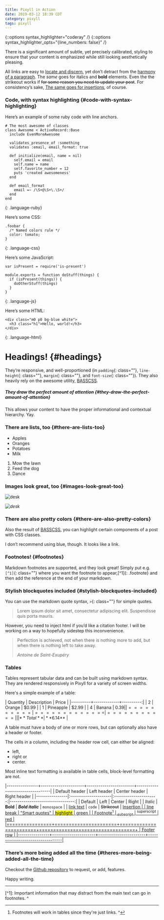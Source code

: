 ```yaml
---
title: Pixyll in Action
date: 2019-03-12 18:39 CDT
category: pixyll
tags: pixyll
---
```

{::options syntax_highlighter="coderay" /}
{::options syntax_highlighter_opts="{line_numbers: false\}" /}

<!--
:syntax_highlighter: :coderay
:syntax_highlighter_opts:
  block:
    css: class
  default_lang: ruby
  wrap: span
line_numbers: null
-->

There is a significant amount of subtle, yet precisely calibrated,
styling to ensure that your content is emphasized while still looking
aesthetically pleasing.

All links are easy to [locate and discern](#), yet don’t detract from
the [harmony of a paragraph](#). The *same* goes for italics and
**bold** elements. Even the the strikeout works if <del>for some reason
you need to update your post</del>. For consistency’s sake, <ins>The
same goes for insertions</ins>, of course.

### Code, with syntax highlighting   {#code-with-syntax-highlighting}

Here’s an example of some ruby code with line anchors.

    # The most awesome of classes
    class Awesome < ActiveRecord::Base
      include EvenMoreAwesome
    
      validates_presence_of :something
      validates :email, email_format: true
    
      def initialize(email, name = nil)
        self.email = email
        self.name = name
        self.favorite_number = 12
        puts 'created awesomeness'
      end
    
      def email_format
        email =~ /\S+@\S+\.\S+/
      end
    end
{: .language-ruby}

Here’s some CSS:

    .foobar {
      /* Named colors rule */
      color: tomato;
    }
{: .language-css}

Here’s some JavaScript:

    var isPresent = require('is-present')
    
    module.exports = function doStuff(things) {
      if (isPresent(things)) {
        doOtherStuff(things)
      }
    }
{: .language-js}

Here’s some HTML:

    <div class="m0 p0 bg-blue white">
      <h3 class="h1">Hello, world!</h3>
    </div>
{: .language-html}


# Headings!   {#headings}

They’re responsive, and well-proportioned (in `padding`{: class=""},
`line-height`{: class=""}, `margin`{: class=""}, and `font-size`{:
class=""}). They also heavily rely on the awesome utility, [BASSCSS][2].

##### They draw the perfect amount of attention   {#they-draw-the-perfect-amount-of-attention}

This allows your content to have the proper informational and contextual
hierarchy. Yay.

### There are lists, too   {#there-are-lists-too}

* Apples
* Oranges
* Potatoes
* Milk

1.  Mow the lawn
2.  Feed the dog
3.  Dance

### Images look great, too   {#images-look-great-too}

![desk](https://cloud.githubusercontent.com/assets/1424573/3378137/abac6d7c-fbe6-11e3-8e09-55745b6a8176.png)

*![desk](https://cloud.githubusercontent.com/assets/1424573/3378137/abac6d7c-fbe6-11e3-8e09-55745b6a8176.png)*

### There are also pretty colors   {#there-are-also-pretty-colors}

Also the result of [BASSCSS][2], you can <span class="bg-dark-gray
white">highlight</span> certain components of a <span
class="red">post</span> <span class="mid-gray">with</span> <span
class="green">CSS</span> <span class="orange">classes</span>.

I don’t recommend using blue, though. It looks like a <span
class="blue">link</span>.

### Footnotes!   {#footnotes}

Markdown footnotes are supported, and they look great! Simply put e.g.
`[^1]`{: class=""} where you want the footnote to appear,[^1]{: .footnote}
and then add the reference at
the end of your markdown.

### Stylish blockquotes included   {#stylish-blockquotes-included}

You can use the markdown quote syntax, `>`{: class=""} for simple
quotes.

> Lorem ipsum dolor sit amet, consectetur adipiscing elit. Suspendisse
> quis porta mauris.

However, you need to inject html if you’d like a citation footer. I will
be working on a way to hopefully sidestep this inconvenience.

> Perfection is achieved, not when there is nothing more to add, but
> when there is nothing left to take away.
> 
> <footer>
> <cite title="Antoine de Saint-Exupéry">Antoine de Saint-Exupéry</cite>
> </footer>


### Tables

Tables represent tabular data and can be built using markdown syntax.  They are rendered responsively in Pixyll for a variety of screen widths.

Here's a simple example of a table:

| Quantity | Description |     Price |
|----------+-------------+----------:|
|        2 |      Orange |     $0.99 |
|        1 |   Pineapple |     $2.99 |
|        4 |      Banana |     $0.39 |
|==========|=============|===========|
|          |   **Total** | **$6.14** |

A table must have a body of one or more rows, but can optionally also have a header or footer.

The cells in a column, including the header row cell, can either be aligned:

- left,
- right or
- center.

Most inline text formatting is available in table cells, block-level formatting are not.

|----------------+----------------------+------------------------+----------------------------------|
| Default header | Left header          |     Center header      |                     Right header |
|----------------|:---------------------|:----------------------:|---------------------------------:|
| Default        | Left                 |        Center          |                            Right |
| *Italic*       | **Bold**             |   ***Bold italic***    |                      `monospace` |
| [link text](#) | ```code```           |     ~~Strikeout~~      |              <ins>Insertion<ins> |
| line<br/>break | "Smart quotes"       | <mark>highlight</mark> | <span class="green">green</span> |
| Footnote[^2]   | <sub>subscript</sub> | <sup>superscript</sup> |     <span class="red">red</span> |
|================+======================+========================+==================================+
| Footer row                                                                                        |
|----------------+----------------------+------------------------+----------------------------------|

### There’s more being added all the time   {#theres-more-being-added-all-the-time}

Checkout the [Github repository][3] to request, or add, features.

Happy writing.

* * *

<div class="footnotes" markdown="1">
[^1]: Important information that may distract from the main text can go in
    footnotes.
^

[^2]: Footnotes will work in tables since they're just links.
^
</div>

[1]: http://pixyll.com
[2]: http://www.basscss.com/
[3]: https://github.com/johnotander/pixyll
[4]: http://johnotander.com
[5]: https://twitter.com/4lpine

